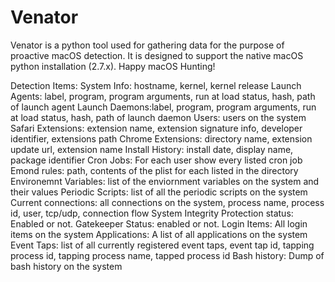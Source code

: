 # Venator
Venator is a python tool used for gathering data for the purpose of proactive macOS detection. It is designed to support the native macOS python installation (2.7.x). Happy macOS Hunting!

Detection Items:
System Info: hostname, kernel, kernel release
Launch Agents: label, program, program arguments, run at load status, hash, path of launch agent
Launch Daemons:label, program, program arguments, run at load status, hash, path of launch daemon
Users: users on the system
Safari Extensions: extension name, extension signature info, developer identifier, extensions path
Chrome Extensions: directory name, extension update url, extension name
Install History: install date, display name, package identifier
Cron Jobs: For each user show every listed cron job
Emond rules: path, contents of the plist for each listed in the directory
Environemnt Variables: list of the enviornment variables on the system and their values
Periodic Scripts: list of all the periodic scripts on the system
Current connections: all connections on the system, process name, process id, user, tcp/udp, connection flow
System Integrity Protection status: Enabled or not.
Gatekeeper Status: enabled or not.
Login Items: All login items on the system
Applications: A list of all applications on the system
Event Taps: list of all currently registered event taps, event tap id, tapping process id, tapping process name, tapped process id
Bash history: Dump of bash history on the system